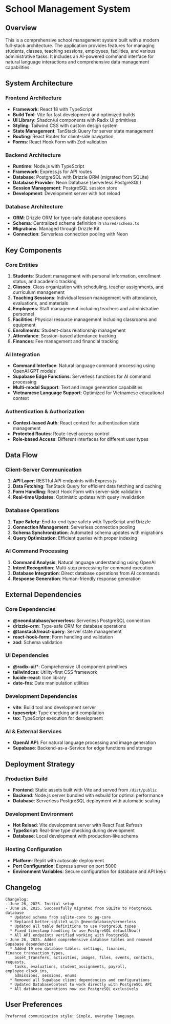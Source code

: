 # School Management System

## Overview

This is a comprehensive school management system built with a modern full-stack architecture. The application provides features for managing students, classes, teaching sessions, employees, facilities, and various administrative tasks. It includes an AI-powered command interface for natural language interactions and comprehensive data management capabilities.

## System Architecture

### Frontend Architecture
- **Framework**: React 18 with TypeScript
- **Build Tool**: Vite for fast development and optimized builds
- **UI Library**: Shadcn/ui components with Radix UI primitives
- **Styling**: Tailwind CSS with custom design system
- **State Management**: TanStack Query for server state management
- **Routing**: React Router for client-side navigation
- **Forms**: React Hook Form with Zod validation

### Backend Architecture
- **Runtime**: Node.js with TypeScript
- **Framework**: Express.js for API routes
- **Database**: PostgreSQL with Drizzle ORM (migrated from SQLite)
- **Database Provider**: Neon Database (serverless PostgreSQL)
- **Session Management**: PostgreSQL session store
- **Development**: Development server with hot reload

### Database Architecture
- **ORM**: Drizzle ORM for type-safe database operations
- **Schema**: Centralized schema definition in `shared/schema.ts`
- **Migrations**: Managed through Drizzle Kit
- **Connection**: Serverless connection pooling with Neon

## Key Components

### Core Entities
1. **Students**: Student management with personal information, enrollment status, and academic tracking
2. **Classes**: Class organization with scheduling, teacher assignments, and curriculum management
3. **Teaching Sessions**: Individual lesson management with attendance, evaluations, and materials
4. **Employees**: Staff management including teachers and administrative personnel
5. **Facilities**: Physical resource management including classrooms and equipment
6. **Enrollments**: Student-class relationship management
7. **Attendance**: Session-based attendance tracking
8. **Finances**: Fee management and financial tracking

### AI Integration
- **Command Interface**: Natural language command processing using OpenAI GPT models
- **Supabase Edge Functions**: Serverless functions for AI command processing
- **Multi-modal Support**: Text and image generation capabilities
- **Vietnamese Language Support**: Optimized for Vietnamese educational context

### Authentication & Authorization
- **Context-based Auth**: React context for authentication state management
- **Protected Routes**: Route-level access control
- **Role-based Access**: Different interfaces for different user types

## Data Flow

### Client-Server Communication
1. **API Layer**: RESTful API endpoints with Express.js
2. **Data Fetching**: TanStack Query for efficient data fetching and caching
3. **Form Handling**: React Hook Form with server-side validation
4. **Real-time Updates**: Optimistic updates with query invalidation

### Database Operations
1. **Type Safety**: End-to-end type safety with TypeScript and Drizzle
2. **Connection Management**: Serverless connection pooling
3. **Schema Synchronization**: Automated schema updates with migrations
4. **Query Optimization**: Efficient queries with proper indexing

### AI Command Processing
1. **Command Analysis**: Natural language understanding using OpenAI
2. **Intent Recognition**: Multi-step processing for command execution
3. **Database Integration**: Direct database operations from AI commands
4. **Response Generation**: Human-friendly response generation

## External Dependencies

### Core Dependencies
- **@neondatabase/serverless**: Serverless PostgreSQL connection
- **drizzle-orm**: Type-safe ORM for database operations
- **@tanstack/react-query**: Server state management
- **react-hook-form**: Form handling and validation
- **zod**: Schema validation

### UI Dependencies
- **@radix-ui/***: Comprehensive UI component primitives
- **tailwindcss**: Utility-first CSS framework
- **lucide-react**: Icon library
- **date-fns**: Date manipulation utilities

### Development Dependencies
- **vite**: Build tool and development server
- **typescript**: Type checking and compilation
- **tsx**: TypeScript execution for development

### AI & External Services
- **OpenAI API**: For natural language processing and image generation
- **Supabase**: Backend-as-a-Service for edge functions and storage

## Deployment Strategy

### Production Build
- **Frontend**: Static assets built with Vite and served from `/dist/public`
- **Backend**: Node.js server bundled with esbuild for optimal performance
- **Database**: Serverless PostgreSQL deployment with automatic scaling

### Development Environment
- **Hot Reload**: Vite development server with React Fast Refresh
- **TypeScript**: Real-time type checking during development
- **Database**: Local development with production-like schema

### Hosting Configuration
- **Platform**: Replit with autoscale deployment
- **Port Configuration**: Express server on port 5000
- **Environment Variables**: Secure configuration for database and API keys

## Changelog

```
Changelog:
- June 26, 2025. Initial setup
- June 26, 2025. Successfully migrated from SQLite to PostgreSQL database
  * Updated schema from sqlite-core to pg-core
  * Replaced better-sqlite3 with @neondatabase/serverless
  * Updated all table definitions to use PostgreSQL types
  * Fixed timestamp handling to use PostgreSQL defaultNow()
  * All API endpoints verified working with PostgreSQL
- June 26, 2025. Added comprehensive database tables and removed Supabase dependencies
  * Added 19 new database tables: settings, finances, finance_transaction_types, 
    asset_transfers, activities, images, files, events, contacts, requests, 
    tasks, evaluations, student_assignments, payroll, employee_clock_ins, 
    admissions, sessions, enums
  * Removed all Supabase client dependencies and configurations
  * Updated DatabaseContext to work directly with PostgreSQL API
  * All database operations now use PostgreSQL exclusively
```

## User Preferences

```
Preferred communication style: Simple, everyday language.
```
